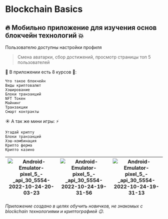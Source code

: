 # Blockchain Basics
## :fire: Мобильно приложение для изучения основ блокчейн технологий :boom:

Пользователю доступны настройки профиля

> Смена аватарки, cбор достижений, просмотр страницы топ 5 пользователей

:dizzy: В приложении есть 8 курсов :star2::
```
Что такое блокчейн
Виды криптовалют
Хэширование
Блоки транзакций
NFT Токен
Майнинг
Транзакции
Смарт контракты
```

:sunny: А так же мини игры: :zap:
```
Угадай крипту
Блоки транзакций
Хэш-комбинация
Крипто ферма
Крипто казино
```

| ![Android-Emulator-pixel_5_-_api_30_5554-2022-10-24-20-03-23](https://user-images.githubusercontent.com/95878097/197589131-6a63076d-3270-4c56-ba7d-d224d393dcfe.gif)  | ![Android-Emulator-pixel_5_-_api_30_5554-2022-10-24-19-31-56](https://user-images.githubusercontent.com/95878097/197589559-bc64db91-b5eb-4f8c-9039-fd0e36488dc7.gif)   | ![Android-Emulator-pixel_5_-_api_30_5554-2022-10-24-19-31-13](https://user-images.githubusercontent.com/95878097/197589764-d919c9ed-5fb9-45fe-9489-f82564ec2a44.gif) |
| ------- | -------- | -------- |

###### Приложение создано в целях обучить новичков, не знакомых с blockchain технологиями и криптографией :wink:.
